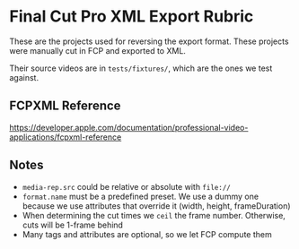 # Final Cut Pro XML Export Rubric

These are the projects used for reversing the export format.
These projects were manually cut in FCP and exported to XML.

Their source videos are in `tests/fixtures/`, which are the ones we test against.


## FCPXML Reference
https://developer.apple.com/documentation/professional-video-applications/fcpxml-reference


## Notes
- `media-rep.src` could be relative or absolute with `file://`
- `format.name` must be a predefined preset. We use a dummy one because we use
  attributes that override it (width, height, frameDuration)
- When determining the cut times we `ceil` the frame number. Otherwise, cuts will be 1-frame behind
- Many tags and attributes are optional, so we let FCP compute them
